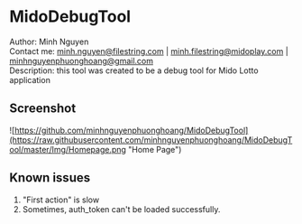 MidoDebugTool
=================
Author: Minh Nguyen  
Contact me: minh.nguyen@filestring.com | minh.filestring@midoplay.com | minhnguyenphuonghoang@gmail.com  
Description: this tool was created to be a debug tool for Mido Lotto application  


Screenshot
---------
![https://github.com/minhnguyenphuonghoang/MidoDebugTool](https://raw.githubusercontent.com/minhnguyenphuonghoang/MidoDebugTool/master/Img/Homepage.png "Home Page")


Known issues
------------
1. "First action" is slow  
2. Sometimes, auth_token can't be loaded successfully.  
